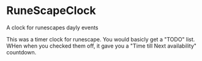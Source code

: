 # RuneScapeClock
A clock for runescapes dayly events

This was a timer clock for runescape. You would basicly get a "TODO" list. WHen when you checked them off, it gave you a "Time till Next availability" countdown.
